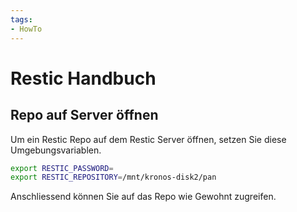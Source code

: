 ```yaml
---
tags:
- HowTo
---
```

# Restic Handbuch

## Repo auf Server öffnen

Um ein Restic Repo auf dem Restic Server öffnen, setzen Sie diese Umgebungsvariablen.

```bash
export RESTIC_PASSWORD=
export RESTIC_REPOSITORY=/mnt/kronos-disk2/pan
```

Anschliessend können Sie auf das Repo wie Gewohnt zugreifen.